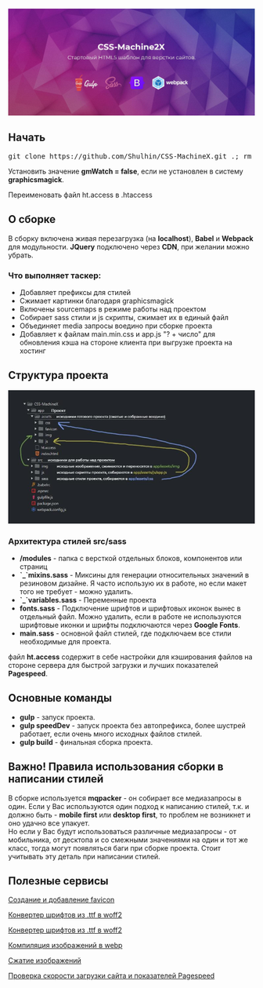 <p>
	<img src="https://raw.githubusercontent.com/Shulhin/CSS-MachineX/master/app/assets/img/preview.jpg" alt="CSS-MachineX">
</p>
<h2>Начать</h2>
<pre>git clone https://github.com/Shulhin/CSS-MachineX.git .; rm -rf .gitignore readme.md .git</pre>
<p>Установить значение <strong>gmWatch = false</strong>, если не установлен в систему <strong>graphicsmagick</strong>.</p>
<p>Переименовать файл ht.access в .htaccess</p>

<h2>О сборке</h2>
<p>В сборку включена живая перезагрузка (на <strong>localhost</strong>), <strong>Babel</strong> и <strong>Webpack</strong> для модульности. <strong>JQuery</strong> подключено через <strong>CDN</strong>, при желании можно убрать.</p>
<h3>Что выполняет таскер:</h3>
<ul>
	<li>Добавляет префиксы для стилей</li>
	<li>Сжимает картинки благодаря graphicsmagick</li>
	<li>Включены sourcemaps в режиме работы над проектом</li>
	<li>Собирает sass стили и js скрипты, сжимает их в единый файл</li>
	<li>Объединяет media запросы воедино при сборке проекта</li>
	<li>Добавляет к файлам main.min.css и app.js "? + число" для обновления кэша на стороне клиента при выгрузке проекта на хостинг</li>
</ul>

<h2>Структура проекта</h2>
<p>
	<img src="https://raw.githubusercontent.com/Shulhin/CSS-MachineX/master/app/assets/img/architecture.jpg" alt="Структура проекта">
</p>

<h3>Архитектура стилей <strong>src/sass</strong></h3>
<ul>
	<li><strong>/modules</strong> - папка с версткой отдельных блоков, компонентов или страниц</li>
	<li><strong>`_`mixins.sass</strong> - Миксины для генерации относительных значений в резиновом дизайне. Я часто использую их в работе, но если макет того не требует - можно удалить.</li>
	<li><strong>`_`variables.sass</strong> - Переменные проекта</li>
	<li><strong>fonts.sass</strong> - Подключение шрифтов и шрифтовых иконок вынес в отдельный файл. Можно удалить, если в работе не используются шрифтовые иконки и шрифты подключаются через <strong>Google Fonts</strong>.</li>
	<li><strong>main.sass</strong> - основной файл стилей, где подключаем все стили необходимые для проекта.</li>
</ul>
<p>файл <strong>ht.access</strong> содержит в себе настройки для кэширования файлов на стороне сервера для быстрой загрузки и лучших показателей <strong>Pagespeed</strong>.</p>

<h2>Основные команды</h2>
<ul>
	<li><strong>gulp</strong> - запуск проекта.</li>
	<li><strong>gulp speedDev</strong> - запуск проекта без автопрефикса, более шустрей работает, если очень много исходных файлов стилей.</li>
	<li><strong>gulp build</strong> - финальная сборка проекта.</li>
</ul>

<h2>Важно! Правила использования сборки в написании стилей</h2>
<p>В сборке используется <strong>mqpacker</strong> - он собирает все медиазапросы в один. Если у Вас используются один подход к написанию стилей, т.к. и должно быть - <strong>mobile first</strong> или <strong>desktop first</strong>, то проблем не возникнет и оно удачно все упакует.<br> Но если у Вас будут использоваться различные медиазапросы - от мобильника, от десктопа и со смежными значениями на один и тот же класс, тогда могут появляться баги при сборке проекта. Стоит учитывать эту деталь при написании стилей.</p>

<h2>Полезные сервисы</h2>
<p><a href="https://realfavicongenerator.net/" target="_blank">Создание и добавление favicon</a></p>
<p><a href="https://onlinefontconverter.com/" target="_blank">Конвертер шрифтов из .ttf в woff2</a></p>
<p><a href="https://www.fontconverter.io/en" target="_blank">Конвертер шрифтов из .ttf в woff2</a></p>
<p><a href="https://image.online-convert.com/ru/convert-to-webp" target="_blank">Компиляция изображений в webp</a></p>
<p><a href="https://compressor.io/" target="_blank">Сжатие изображений</a></p>
<p><a href="https://developers.google.com/speed/pagespeed/insights/?hl=RU" target="_blank">Проверка скорости загрузки сайта и показателей Pagespeed</a></p>